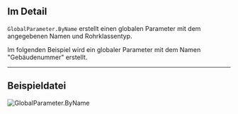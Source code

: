 ## Im Detail
`GlobalParameter.ByName` erstellt einen globalen Parameter mit dem angegebenen Namen und Rohrklassentyp.

Im folgenden Beispiel wird ein globaler Parameter mit dem Namen "Gebäudenummer" erstellt.
___
## Beispieldatei

![GlobalParameter.ByName](./Revit.Elements.GlobalParameter.ByName_img.jpg)
